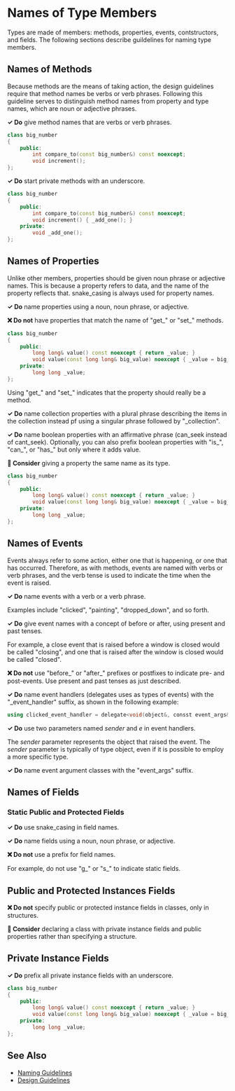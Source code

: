 # Names of Type Members

Types are made of members: methods, properties, events, contstructors, and fields. The following sections describe
guildelines for naming type members.

## Names of Methods

Because methods are the means of taking action, the design guidelines require that method names be verbs or verb phrases.
Following this guideline serves to distinguish method names from property and type names, which are noun or adjective
phrases.

**✓ Do** give method names that are verbs or verb phrases.

```C++
class big_number
{
    public:
        int compare_to(const big_number&) const noexcept;
        void increment();
};
```

**✓ Do** start private methods with an underscore.

```C++
class big_number
{
    public:
        int compare_to(const big_number&) const noexcept;
        void increment() { _add_one(); }
    private:
        void _add_one();
};
```

## Names of Properties

Unlike other members, properties should be given noun phrase or adjective names. This is because a property refers
to data, and the name of the property reflects that. snake_casing is always used for property names.

**✓ Do** name properties using a noun, noun phrase, or adjective.

**❌ Do not** have properties that match the name of "get_" or "set_" methods.

```C++
class big_number
{
    public:
        long long& value() const noexcept { return _value; }
        void value(const long long& big_value) noexcept { _value = big_value; }
    private:
        long long _value;
};
```

Using "get_" and "set_" indicates that the property should really be a method.

**✓ Do** name collection properties with a plural phrase describing the items in the collection instead pf using
a singular phrase followed by "_collection".

**✓ Do** name boolean properties with an affirmative phrase (can_seek instead of cant_seek). Optionally, you can
also prefix boolean properties with "is_", "can_", or "has_" but only where it adds value.

**🤔 Consider** giving a property the same name as its type.

```C++
class big_number
{
    public:
        long long& value() const noexcept { return _value; }
        void value(const long long& big_value) noexcept { _value = big_value; }
    private:
        long long _value;
};
```

## Names of Events

Events always refer to some action, either one that is happening, or one that has occurred. Therefore, as with
methods, events are named with verbs or verb phrases, and the verb tense is used to indicate the time when
the event is raised.

**✓ Do** name events with a verb or a verb phrase.

Examples include "clicked", "painting", "dropped_down", and so forth.

**✓ Do** give event names with a concept of before or after, using present and past tenses.

For example, a close event that is raised before a window is closed would be called "closing", and one that is
raised after the window is closed would be called "closed".

**❌ Do not** use "before_" or "after_" prefixes or postfixes to indicate pre- and post-events. Use present
and past tenses as just described.

**✓ Do** name event handlers (delegates uses as types of events) with the "_event_handler" suffix, as shown
in the following example:

```C++
using clicked_event_handler = delegate<void(object&, consst event_args&)>;
```

**✓ Do** use two parameters named *sender* and *e* in event handlers.

The *sender* parameter represents the object that raised the event. The *sender* parameter is typically of type
object, even if it is possible to employ a more specific type.

**✓ Do** name event argument classes with the "event_args" suffix.

## Names of Fields

### Static Public and Protected Fields

**✓ Do** use snake_casing in field names.

**✓ Do** name fields using a noun, noun phrase, or adjective.

**❌ Do not** use a prefix for field names.

For example, do not use "g_" or "s_" to indicate static fields.

## Public and Protected Instances Fields

**❌ Do not** specify public or protected instance fields in classes, only in structures.

**🤔 Consider** declaring a class with private instance fields and public properties rather than specifying a structure.

## Private Instance Fields

**✓ Do** prefix all private instance fields with an underscore.

```C++
class big_number
{
    public:
        long long& value() const noexcept { return _value; }
        void value(const long long& big_value) noexcept { _value = big_value; }
    private:
        long long _value;
};
```

## See Also
* [Naming Guidelines](naming_guidelines.md)
* [Design Guidelines](design_guidelines.md)